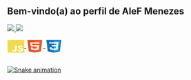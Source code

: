## Bem-vindo(a) ao perfil de AleF Menezes
 <div>
   <a href="https://github.com/AlefMenezes16">
   <img height="180em" src="https://github-readme-stats.vercel.app/api?username=AlefMenezes16&show_icons=true&theme=synthwave&include_all_commits=true&count_private=true"/>
   <img height="180em" src="https://github-readme-stats.vercel.app/api/top-langs/?username=AlefMenezes16&layout=compact&langs_count=6&theme=tokyonight"/>

</div>
<div style="display: inline_block"><br>
  <img align="center" alt="Js" height="30" width="40" src="https://raw.githubusercontent.com/devicons/devicon/master/icons/javascript/javascript-plain.svg">
  <img align="center" alt="HTML" height="30" width="40" src="https://raw.githubusercontent.com/devicons/devicon/master/icons/html5/html5-original.svg">
  <img align="center" alt="CSS" height="30" width="40" src="https://raw.githubusercontent.com/devicons/devicon/master/icons/css3/css3-original.svg">
</div>
 
 <br>
 
  ![Snake animation](https://github.com/AlefMenezes16/AlefMenezes16/blob/output/github-contribution-grid-snake.svg)

</div>

